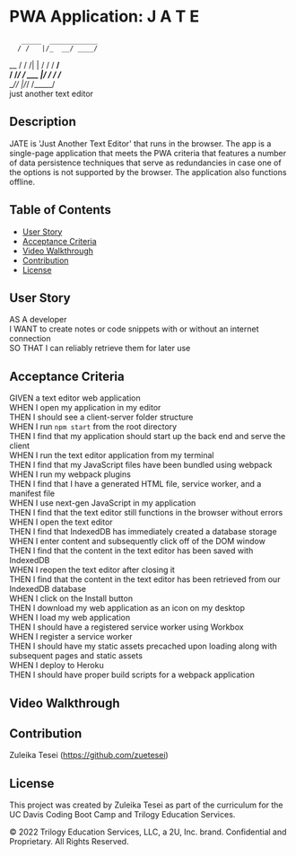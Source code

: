 # PWA Application: J A T E 
       _____  ____________
      / /   |/_  __/ ____/
 __  / / /| | / / / __/   
/ /_/ / ___ |/ / / /___   
 ____/_/  |_/_/ /_____/   
just another text editor

## Description
JATE is 'Just Another Text Editor' that runs in the browser. The app is a single-page application that meets the PWA criteria that features a number of data persistence techniques that serve as redundancies in case one of the options is not supported by the browser. The application also functions offline.

## Table of Contents
- [User Story](#user-story)
- [Acceptance Criteria](#acceptance-criteria)
- [Video Walkthrough](#video-walkthrough)
- [Contribution](#contribution)
- [License](#license)

## User Story 
AS A developer <br>
I WANT to create notes or code snippets with or without an internet connection <br>
SO THAT I can reliably retrieve them for later use <br>

## Acceptance Criteria 
GIVEN a text editor web application <br>
WHEN I open my application in my editor <br>
THEN I should see a client-server folder structure <br>
WHEN I run `npm start` from the root directory <br>
THEN I find that my application should start up the back end and serve the client <br>
WHEN I run the text editor application from my terminal <br>
THEN I find that my JavaScript files have been bundled using webpack <br>
WHEN I run my webpack plugins <br>
THEN I find that I have a generated HTML file, service worker, and a manifest file <br>
WHEN I use next-gen JavaScript in my application <br>
THEN I find that the text editor still functions in the browser without errors <br>
WHEN I open the text editor <br>
THEN I find that IndexedDB has immediately created a database storage <br>
WHEN I enter content and subsequently click off of the DOM window <br>
THEN I find that the content in the text editor has been saved with IndexedDB <br>
WHEN I reopen the text editor after closing it <br>
THEN I find that the content in the text editor has been retrieved from our IndexedDB database <br>
WHEN I click on the Install button <br>
THEN I download my web application as an icon on my desktop <br>
WHEN I load my web application <br>
THEN I should have a registered service worker using Workbox <br>
WHEN I register a service worker <br>
THEN I should have my static assets precached upon loading along with subsequent pages and static assets <br>
WHEN I deploy to Heroku <br>
THEN I should have proper build scripts for a webpack application <br>

## Video Walkthrough

## Contribution
Zuleika Tesei (https://github.com/zuetesei) <br>

## License
This project was created by Zuleika Tesei as part of the curriculum for the UC Davis Coding Boot Camp and Trilogy Education Services.

© 2022 Trilogy Education Services, LLC, a 2U, Inc. brand. Confidential and Proprietary. All Rights Reserved.

